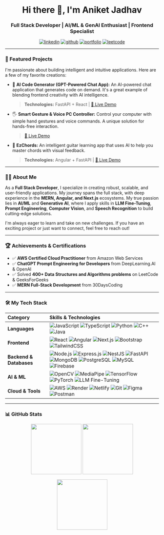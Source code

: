 <h1 align="center">Hi there 👋, I'm Aniket Jadhav</h1>
<h3 align="center">Full Stack Developer | AI/ML & GenAI Enthusiast | Frontend Specialist</h3>

<p align="center">
  <a href="https://www.linkedin.com/in/aniket-jadhav-a72466236/" target="blank"><img src="https://img.shields.io/badge/LinkedIn-%230077B5.svg?&style=for-the-badge&logo=linkedin&logoColor=white" alt="linkedin"/></a>
  <a href="https://github.com/aniketjadhav25000" target="blank"><img src="https://img.shields.io/badge/GitHub-%23121011.svg?&style=for-the-badge&logo=github&logoColor=white" alt="github"/></a>
  <a href="https://portfolio-ani-react.netlify.app/" target="blank"><img src="https://img.shields.io/badge/Portfolio-%23FF7139.svg?&style=for-the-badge&logo=firefox&logoColor=white" alt="portfolio"/></a>
  <a href="https://leetcode.com/u/user1222cx/" target="blank"><img src="https://img.shields.io/badge/LeetCode-%23FFA116.svg?&style=for-the-badge&logo=leetcode&logoColor=black" alt="leetcode"/></a>
</p>

---

### 🚀 Featured Projects

I'm passionate about building intelligent and intuitive applications. Here are a few of my favorite creations:

- 🤖 **AI Code Generator (GPT-Powered Chat App):** An AI-powered chat application that generates code on demand. It's a great example of blending frontend creativity with AI intelligence.
  > **Technologies:** FastAPI + React | [🔗 Live Demo](https://dancing-mousse-c5c6d5.netlify.app/)

- 🖐️ **Smart Gesture & Voice PC Controller:** Control your computer with simple hand gestures and voice commands. A unique solution for hands-free interaction.
  > [🔗 Live Demo](https://smart-gesture-voice-pc-controller.netlify.app/)

- 🎸 **EzChords:** An intelligent guitar learning app that uses AI to help you master chords with visual feedback.
  > **Technologies:** Angular + FastAPI | [🔗 Live Demo](https://ezchords-guitar-learning.netlify.app/)

---

### 👨‍💻 About Me

As a **Full Stack Developer**, I specialize in creating robust, scalable, and user-friendly applications. My journey spans the full stack, with deep experience in the **MERN, Angular, and Next.js** ecosystems. My true passion lies in **AI/ML** and **Generative AI**, where I apply skills in **LLM Fine-Tuning**, **Prompt Engineering**, **Computer Vision**, and **Speech Recognition** to build cutting-edge solutions.

I'm always eager to learn and take on new challenges. If you have an exciting project or just want to connect, feel free to reach out!

---

### 🏆 Achievements & Certifications

- ✅ **AWS Certified Cloud Practitioner** from Amazon Web Services
- ✅ **ChatGPT Prompt Engineering for Developers** from DeepLearning.AI & OpenAI
- ✅ Solved **400+ Data Structures and Algorithms problems** on LeetCode & GeeksForGeeks
- ✅ **MERN Full-Stack Development** from 30DaysCoding

---

### 🛠️ My Tech Stack

| Category | Skills & Technologies |
| :--- | :--- |
| **Languages** | ![JavaScript](https://img.shields.io/badge/JavaScript-F7DF1E?style=for-the-badge&logo=javascript&logoColor=black) ![TypeScript](https://img.shields.io/badge/TypeScript-007ACC?style=for-the-badge&logo=typescript&logoColor=white) ![Python](https://img.shields.io/badge/Python-3776AB?style=for-the-badge&logo=python&logoColor=white) ![C++](https://img.shields.io/badge/C++-00599C?style=for-the-badge&logo=cplusplus&logoColor=white) ![Java](https://img.shields.io/badge/Java-007396?style=for-the-badge&logo=java&logoColor=white) |
| **Frontend** | ![React](https://img.shields.io/badge/React-20232A?style=for-the-badge&logo=react&logoColor=61DAFB) ![Angular](https://img.shields.io/badge/Angular-DD0031?style=for-the-badge&logo=angular&logoColor=white) ![Next.js](https://img.shields.io/badge/Next.js-000000?style=for-the-badge&logo=nextdotjs&logoColor=white) ![Bootstrap](https://img.shields.io/badge/badge/Bootstrap-563D7C?style=for-the-badge&logo=bootstrap&logoColor=white) ![TailwindCSS](https://img.shields.io/badge/TailwindCSS-38B2AC?style=for-the-badge&logo=tailwind-css&logoColor=white) |
| **Backend & Databases**| ![Node.js](https://img.shields.io/badge/Node.js-43853D?style=for-the-badge&logo=node.js&logoColor=white) ![Express.js](https://img.shields.io/badge/Express.js-404D59?style=for-the-badge) ![NestJS](https://img.shields.io/badge/NestJS-E0234E?style=for-the-badge&logo=nestjs&logoColor=white) ![FastAPI](https://img.shields.io/badge/FastAPI-009688?style=for-the-badge&logo=fastapi&logoColor=white) ![MongoDB](https://img.shields.io/badge/MongoDB-4EA94B?style=for-the-badge&logo=mongodb&logoColor=white) ![PostgreSQL](https://img.shields.io/badge/PostgreSQL-316192?style=for-the-badge&logo=postgresql&logoColor=white) ![MySQL](https://img.shields.io/badge/MySQL-005C84?style=for-the-badge&logo=mysql&logoColor=white) ![Firebase](https://img.shields.io/badge/Firebase-FFCA28?style=for-the-badge&logo=firebase&logoColor=black) |
| **AI & ML** | ![OpenCV](https://img.shields.io/badge/OpenCV-27338e?style=for-the-badge&logo=OpenCV&logoColor=white) ![MediaPipe](https://img.shields.io/badge/MediaPipe-FF6F00?style=for-the-badge&logo=google&logoColor=white) ![TensorFlow](https://img.shields.io/badge/TensorFlow-FF6F00?style=for-the-badge&logo=TensorFlow&logoColor=white) ![PyTorch](https://img.shields.io/badge/PyTorch-EE4C2C?style=for-the-badge&logo=PyTorch&logoColor=white) ![LLM Fine-Tuning](https://img.shields.io/badge/LLM-FineTuning-8A2BE2?style=for-the-badge&logo=openai&logoColor=white) |
| **Cloud & Tools** | ![AWS](https://img.shields.io/badge/AWS-FF9900?style=for-the-badge&logo=amazonaws&logoColor=white) ![Render](https://img.shields.io/badge/Render-46E3B7?style=for-the-badge&logo=render&logoColor=black) ![Netlify](https://img.shields.io/badge/Netlify-00C7B7?style=for-the-badge&logo=netlify&logoColor=white) ![Git](https://img.shields.io/badge/Git-F05032?style=for-the-badge&logo=git&logoColor=white) ![Figma](https://img.shields.io/badge/Figma-F24E1E?style=for-the-badge&logo=figma&logoColor=white) ![Postman](https://img.shields.io/badge/Postman-FF6C37?style=for-the-badge&logo=postman&logoColor=white) |

---

### 📊 GitHub Stats

<p align="center">
  <img src="https://github-readme-stats.vercel.app/api?username=aniketjadhav25000&show_icons=true&count_private=true&theme=tokyonight" height="165" />
  <img src="https://github-readme-streak-stats.herokuapp.com/?user=aniketjadhav25000&theme=tokyonight" height="165" />
</p>
<p align="center">
  <img src="https://github-readme-stats.vercel.app/api/top-langs/?username=aniketjadhav25000&layout=compact&theme=tokyonight" height="165" />
</p>
